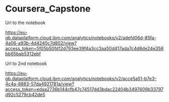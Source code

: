 # Coursera_Capstone

Url to the notebook 

https://eu-gb.dataplatform.cloud.ibm.com/analytics/notebooks/v2/adefd06d-85fa-4a06-a93b-4d4240c7d802/view?access_token=5f05b50fd12d793ee39f4a3cc3aa50d417ada7c4d8de24e358bb65bab5312ebf


Url to 2nd notebook

https://eu-gb.dataplatform.cloud.ibm.com/analytics/notebooks/v2/acce5a51-b7e3-4c4a-8883-57da4921781a/view?access_token=edaa2736b144cfb47c74517dd3bdac22404b3497609b33797d92c5279cb42de5
